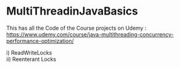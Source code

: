 # MultiThreadinJavaBasics

This has all the Code of the Course projects on Udemy : https://www.udemy.com/course/java-multithreading-concurrency-performance-optimization/

i) ReadWriteLocks <br/>
ii) Reenterant Locks
